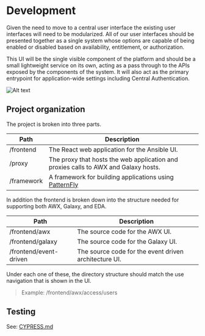 # Development

Given the need to move to a central user interface the existing user interfaces will need to be modularized. All of our user interfaces should be presented together as a single system whose options are capable of being enabled or disabled based on availability, entitlement, or authorization.

This UI will be the single visible component of the platform and should be a small lightweight service on its own, acting as a pass through to the APIs exposed by the components of the system. It will also act as the primary entrypoint for application-wide settings including Central Authentication.

![Alt text](./design.min.svg)

## Project organization

The project is broken into three parts.

| Path       | Description                                                                          |
| ---------- | ------------------------------------------------------------------------------------ |
| /frontend  | The React web application for the Ansible UI.                                        |
| /proxy     | The proxy that hosts the web application and proxies calls to AWX and Galaxy hosts.  |
| /framework | A framework for building applications using [PatternFly](https://www.patternfly.org) |

In addition the frontend is broken down into the structure needed for supporting both AWX, Galaxy, and EDA.

| Path                   | Description                                           |
| ---------------------- | ----------------------------------------------------- |
| /frontend/awx          | The source code for the AWX UI.                       |
| /frontend/galaxy       | The source code for the Galaxy UI.                    |
| /frontend/event-driven | The source code for the event driven architecture UI. |

Under each one of these, the directory structure should match the use navigation that is shown in the UI.

> Example: /frontend/awx/access/users

## Testing

See: [CYPRESS.md](../cypress/CYPRESS.md)
